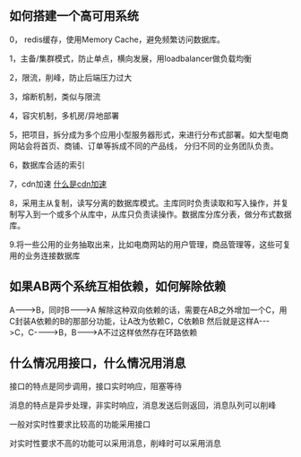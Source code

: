 ## 如何搭建一个高可用系统

0， redis缓存，使用Memory Cache，避免频繁访问数据库。

1，主备/集群模式，防止单点，横向发展，用loadbalancer做负载均衡

2，限流，削峰，防止后端压力过大

3，熔断机制，类似与限流

4，容灾机制，多机房/异地部署

5，把项目，拆分成为多个应用小型服务器形式，来进行分布式部署。如大型电商网站会将首页、商铺、订单等拆成不同的产品线，
   分归不同的业务团队负责。

6，数据库合适的索引

7，cdn加速 [什么是cdn加速](https://blog.csdn.net/qq_40543535/article/details/79071089)

8，采用主从复制，读写分离的数据库模式。主库同时负责读取和写入操作，并复制写入到一个或多个从库中，从库只负责读操作。数据库分库分表，做分布式数据库。

9.将一些公用的业务抽取出来，比如电商网站的用户管理，商品管理等，这些可复用的业务连接数据库

## 如果AB两个系统互相依赖，如何解除依赖
A--->B，同时B--->A
解除这种双向依赖的话，需要在AB之外增加一个C，用C封装A依赖的B的那部分功能，让A改为依赖C，C依赖B
然后就是这样A--->C，C---->B，B--->A不过这样依然存在环路依赖

## 什么情况用接口，什么情况用消息

接口的特点是同步调用，接口实时响应，阻塞等待

消息的特点是异步处理，非实时响应，消息发送后则返回，消息队列可以削峰


一般对实时性要求比较高的功能采用接口

对实时性要求不高的功能可以采用消息，削峰时可以采用消息
